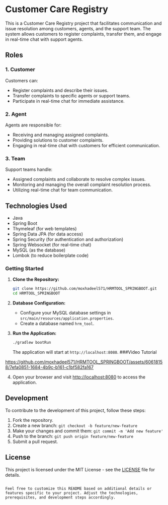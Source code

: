 
# Customer Care Registry

This is a Customer Care Registry project that facilitates communication and issue resolution among customers, agents, and the support team. The system allows customers to register complaints, transfer them, and engage in real-time chat with support agents.

## Roles

### 1. Customer

Customers can:
- Register complaints and describe their issues.
- Transfer complaints to specific agents or support teams.
- Participate in real-time chat for immediate assistance.

### 2. Agent

Agents are responsible for:
- Receiving and managing assigned complaints.
- Providing solutions to customer complaints.
- Engaging in real-time chat with customers for efficient communication.

### 3. Team

Support teams handle:
- Assigned complaints and collaborate to resolve complex issues.
- Monitoring and managing the overall complaint resolution process.
- Utilizing real-time chat for team communication.

## Technologies Used

- Java
- Spring Boot
- Thymeleaf (for web templates)
- Spring Data JPA (for data access)
- Spring Security (for authentication and authorization)
- Spring Websocket (for real-time chat)
- MySQL (as the database)
- Lombok (to reduce boilerplate code)

### Getting Started

1. **Clone the Repository:**
   ```bash
   git clone https://github.com/moxhadeel571/HRMTOOL_SPRINGBOOT.git
   cd HRMTOOL_SPRINGBOOT
   ```

2. **Database Configuration:**
   - Configure your MySQL database settings in `src/main/resources/application.properties`.
   - Create a database named `hrm_tool`.

3. **Run the Application:**
   ```bash
   ./gradlew bootRun
   ```

   The application will start at `http://localhost:8080`.
###Video Tutorial

https://github.com/moxhadeel571/HRMTOOL_SPRINGBOOT/assets/60618158/7efa0851-1684-4b9c-b161-c1bf582fa167


4. Open your browser and visit [http://localhost:8080](http://localhost:8080) to access the application.

## Development

To contribute to the development of this project, follow these steps:

1. Fork the repository.
2. Create a new branch: `git checkout -b feature/new-feature`
3. Make your changes and commit them: `git commit -m 'Add new feature'`
4. Push to the branch: `git push origin feature/new-feature`
5. Submit a pull request.

## License

This project is licensed under the MIT License - see the [LICENSE](LICENSE) file for details.
```

Feel free to customize this README based on additional details or features specific to your project. Adjust the technologies, prerequisites, and development steps accordingly.
